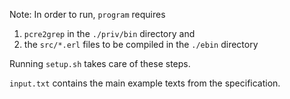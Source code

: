 Note: In order to run, `program` requires
1. `pcre2grep` in the `./priv/bin` directory and
2. the `src/*.erl` files to be compiled in the `./ebin` directory

Running `setup.sh` takes care of these steps.

`input.txt` contains the main example texts from the specification.
